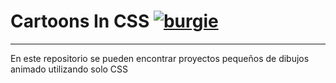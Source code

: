 # Cartoons In CSS [![burgie](https://emoji.gg/assets/emoji/burgie.png)](https://emoji.gg/emoji/burgie)

------------
En este repositorio se pueden encontrar proyectos pequeños de dibujos animado utilizando solo CSS